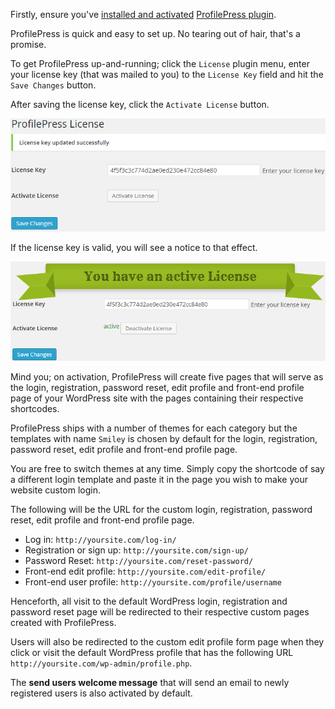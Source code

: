 Firstly, ensure you've [installed and activated](installation.md) [ProfilePress plugin](http://profilepress.net/pricing/).


ProfilePress is quick and easy to set up. No tearing out of hair, that's a promise.


To get ProfilePress up-and-running; click the `License` plugin menu, enter your license key (that was mailed to you) to the `License Key` field and hit the `Save Changes` button.


After saving the license key, click the `Activate License` button.

![Enter license key](img/activate-license.png)


If the license key is valid, you will see a notice to that effect.

![Enter license key](img/active-license.png)


Mind you; on activation, ProfilePress will create five pages that will serve as the login, registration, password reset, edit profile and front-end profile page of your WordPress site with the pages containing their respective shortcodes.

ProfilePress ships with a number of themes for each category but the templates with name `Smiley` is chosen by default for the login, registration, password reset, edit profile and front-end profile page.


You are free to switch themes at any time. Simply copy the shortcode of say a different login template and paste it in the page you wish to make your website custom login.


The following will be the URL for the custom login, registration, password reset, edit profile and front-end profile page.

* Log in: `http://yoursite.com/log-in/`
* Registration or sign up: `http://yoursite.com/sign-up/`
* Password Reset: `http://yoursite.com/reset-password/`
* Front-end edit profile: `http://yoursite.com/edit-profile/`
* Front-end user profile: `http://yoursite.com/profile/username`


Henceforth, all visit to the default WordPress login, registration and password reset page will be redirected to their respective custom pages created with ProfilePress.


Users will also be redirected to the custom edit profile form page when they click or visit the default WordPress profile that has the following URL `http://yoursite.com/wp-admin/profile.php`.


The **send users welcome message** that will send an email to newly registered users is also activated by default.
